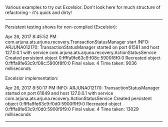 Various examples to try out Excelsior. Don't look here for much structure of refactoring - it's quick and dirty!

----

Persistent testing shows for non-compiled (Excelsior):

Apr 26, 2017 8:45:52 PM com.arjuna.ats.arjuna.recovery.TransactionStatusManager start
INFO: ARJUNA012170: TransactionStatusManager started on port 61581 and host 127.0.0.1 with service com.arjuna.ats.arjuna.recovery.ActionStatusService
Created persistent object 0:ffffa9fe63c9:f08c:5900f8f0:0
Recreated object 0:ffffa9fe63c9:f08c:5900f8f0:0
Final value: 4
Time taken: 9036 milliseconds

Excelsior implementation:

Apr 26, 2017 8:50:17 PM <unknown> <unknown>
INFO: ARJUNA012170: TransactionStatusManager started on port 61649 and host 127.0.0.1 with service com.arjuna.ats.arjuna.recovery.ActionStatusService
Created persistent object 0:ffffa9fe63c9:f0d0:5900f9f9:0
Recreated object 0:ffffa9fe63c9:f0d0:5900f9f9:0
Final value: 4
Time taken: 13029 milliseconds

----

